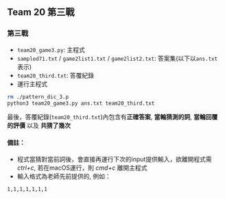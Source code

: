 ## Team 20 第三戰

### 第三戰
- `team20_game3.py`: 主程式
- `sampled71.txt` / `game2list1.txt` / `game2list2.txt`: 答案集(以下以`ans.txt`表示)
- `team20_third.txt`:  答覆紀錄
- 運行主程式

```BASH
rm ./pattern_dic_3.p
python3 team20_game3.py ans.txt team20_third.txt 
```

最後，答覆紀錄(`team20_third.txt`)內包含有**正確答案**, **當輪猜測的詞**, **當輪回覆的評價** 以及 **共猜了幾次**

#### 備註：
- 程式當猜對當前詞後，會直接再運行下次的input提供輸入，欲離開程式需 *ctrl+c*, 
若在macOS運行，則 *cmd+c* 離開主程式
- 輸入格式為老師先前提供的, 例如：

```
1,1,1,1,1,1,1
```

